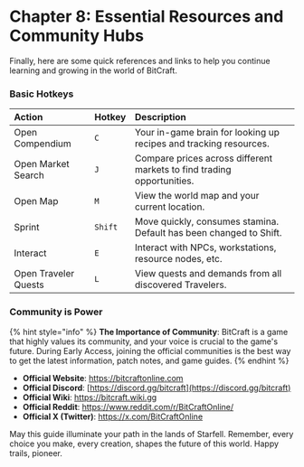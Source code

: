 # Chapter 8: Essential Resources and Community Hubs

Finally, here are some quick references and links to help you continue learning and growing in the world of BitCraft.

### Basic Hotkeys

| Action               | Hotkey  | Description                                                            |
| :------------------- | :------ | :--------------------------------------------------------------------- |
| Open Compendium      | `C`     | Your in-game brain for looking up recipes and tracking resources.      |
| Open Market Search   | `J`     | Compare prices across different markets to find trading opportunities. |
| Open Map             | `M`     | View the world map and your current location.                          |
| Sprint               | `Shift` | Move quickly, consumes stamina. Default has been changed to Shift.     |
| Interact             | `E`     | Interact with NPCs, workstations, resource nodes, etc.                 |
| Open Traveler Quests | `L`     | View quests and demands from all discovered Travelers.                 |

### Community is Power

{% hint style="info" %}
**The Importance of Community**: BitCraft is a game that highly values its community, and your voice is crucial to the game's future. During Early Access, joining the official communities is the best way to get the latest information, patch notes, and game guides.
{% endhint %}

- **Official Website**: <https://bitcraftonline.com>
- **Official Discord**: [https://discord.gg/bitcraft](https://discord.gg/bitcraft)
- **Official Wiki**: <https://bitcraft.wiki.gg>
- **Official Reddit**: <https://www.reddit.com/r/BitCraftOnline/>
- **Official X (Twitter)**: <https://x.com/BitCraftOnline>

May this guide illuminate your path in the lands of Starfell. Remember, every choice you make, every creation, shapes the future of this world. Happy trails, pioneer.
